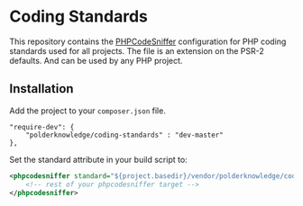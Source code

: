 # Coding Standards

This repository contains the [PHPCodeSniffer](https://github.com/squizlabs/PHP_CodeSniffer) configuration for PHP 
coding standards used for all projects. The file is an extension on the PSR-2 defaults. And can be used by any PHP 
project.

## Installation

Add the project to your `composer.json` file. 

```
"require-dev": {
    "polderknowledge/coding-standards" : "dev-master"
},
```

Set the standard attribute in your build script to:

```xml
<phpcodesniffer standard="${project.basedir}/vendor/polderknowledge/coding-standards/ruleset.xml">
    <!-- rest of your phpcodesniffer target -->
</phpcodesniffer>
```
